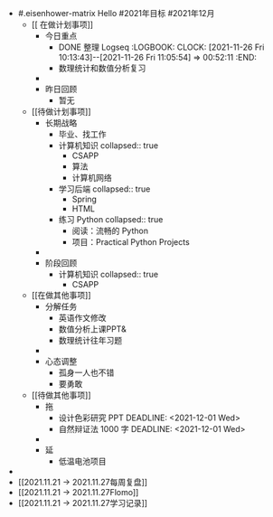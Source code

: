 - #.eisenhower-matrix Hello #2021年目标 #2021年12月
	- [[ 在做计划事项]]
		- 今日重点
			- DONE 整理 Logseq
			  :LOGBOOK:
			  CLOCK: [2021-11-26 Fri 10:13:43]--[2021-11-26 Fri 11:05:54] =>  00:52:11
			  :END:
			- 数理统计和数值分析复习
		-
		- 昨日回顾
			- 暂无
	- [[待做计划事项]]
		- 长期战略
			- 毕业、找工作
			- 计算机知识 
			  collapsed:: true
				- CSAPP
				- 算法
				- 计算机网络
			- 学习后端
			  collapsed:: true
				- Spring
				- HTML
			- 练习 Python
			  collapsed:: true
				- 阅读：流畅的 Python
				- 项目：Practical Python Projects
		-
		- 阶段回顾
			- 计算机知识
			  collapsed:: true
				- CSAPP
	- [[在做其他事项]]
		- 分解任务
			- 英语作文修改
			- 数值分析上课PPT&
			- 数理统计往年习题
		-
		- 心态调整
			- 孤身一人也不错
			- 要勇敢
	- [[待做其他事项]]
		- 拖
			- 设计色彩研究 PPT
			  DEADLINE: <2021-12-01 Wed>
			- 自然辩证法 1000 字
			  DEADLINE: <2021-12-01 Wed>
		-
		- 延
			- 低温电池项目
-
- [[2021.11.21 -> 2021.11.27每周复盘]]
- [[2021.11.21 -> 2021.11.27Flomo]]
- [[2021.11.21 -> 2021.11.27学习记录]]